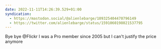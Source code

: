 ```yaml
---
date: 2022-11-11T14:26:39.529+01:00
syndication:
  - https://mastodon.social/@alienlebarge/109325404470796149
  - https://twitter.com/alienlebarge/status/1591060198021537795
---
```

Bye bye @Flickr
I was a Pro member since 2005 but I can't justify the price anymore
